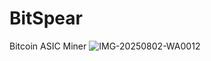 # BitSpear
Bitcoin ASIC Miner
![IMG-20250802-WA0012](https://github.com/user-attachments/assets/1fbaa119-6061-46f5-869a-98a9c84cf900)

